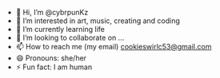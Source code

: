 - 👋 Hi, I’m @cybrpunKz
- 👀 I’m interested in art, music, creating and coding
- 🌱 I’m currently learning life
- 💞️ I’m looking to collaborate on ...
- 📫 How to reach me (my email) cookieswirlc53@gmail.com
- 😄 Pronouns: she/her
- ⚡ Fun fact: I am human

<!---
cybrpunKz/cybrpunKz is a ✨ special ✨ repository because its `README.md` (this file) appears on your GitHub profile.
You can click the Preview link to take a look at your changes.
--->
